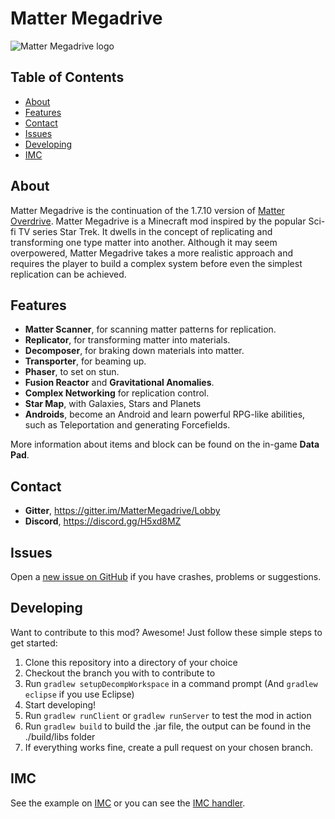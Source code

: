 # Matter Megadrive
![Matter Megadrive logo](https://raw.githubusercontent.com/Ionaru/MatterMegadrive/1.7.10/src/main/resources/MatterMegadriveLogo.png)

## Table of Contents
* [About](#about)
* [Features](#features)
* [Contact](#contact)
* [Issues](#issues)
* [Developing](#Developing)
* [IMC](#imc)

## About
Matter Megadrive is the continuation of the 1.7.10 version of [Matter Overdrive](https://github.com/simeonradivoev/MatterOverdrive).
Matter Megadrive is a Minecraft mod inspired by the popular Sci-fi TV series Star Trek. It dwells in the concept of replicating and transforming one type matter into another.
Although it may seem overpowered, Matter Megadrive takes a more realistic approach and requires the player to build a complex system before even the simplest replication can be achieved.

## Features
* **Matter Scanner**, for scanning matter patterns for replication.
* **Replicator**, for transforming matter into materials.
* **Decomposer**, for braking down materials into matter.
* **Transporter**, for beaming up.
* **Phaser**, to set on stun.
* **Fusion Reactor** and **Gravitational Anomalies**.
* **Complex Networking** for replication control.
* **Star Map**, with Galaxies, Stars and Planets
* **Androids**, become an Android and learn powerful RPG-like abilities, such as Teleportation and generating Forcefields.

More information about items and block can be found on the in-game **Data Pad**.

## Contact
* **Gitter**, https://gitter.im/MatterMegadrive/Lobby
* **Discord**, https://discord.gg/H5xd8MZ

## Issues
Open a [new issue on GitHub](https://github.com/Ionaru/MatterMegadrive/issues/new) if you have crashes, problems or suggestions.

## Developing
Want to contribute to this mod? Awesome!
Just follow these simple steps to get started:

1. Clone this repository into a directory of your choice
2. Checkout the branch you with to contribute to
3. Run `gradlew setupDecompWorkspace` in a command prompt (And `gradlew eclipse` if you use Eclipse)
4. Start developing!
5. Run `gradlew runClient` or `gradlew runServer` to test the mod in action
6. Run `gradlew build` to build the .jar file, the output can be found in the ./build/libs folder
7. If everything works fine, create a pull request on your chosen branch.
  
## IMC
See the example on [IMC](https://github.com/Ionaru/MatterMegadrive/blob/master/src/main/java/matteroverdrive/api/IMC.java) or you can see the [IMC handler](https://github.com/Ionaru/MatterMegadrive/blob/master/src/main/java/matteroverdrive/imc/MOIMCHandler.java).
